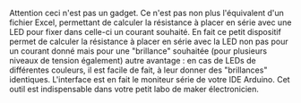 Attention ceci n'est pas un gadget. Ce n'est pas non plus l'équivalent d'un fichier Excel, permettant de calculer la résistance à placer en série avec une LED pour fixer dans celle-ci un courant souhaité. En fait ce petit dispositif permet de calculer la résistance à placer en série avec la LED non pas pour un courant donné mais pour une "brillance" souhaitée (pour plusieurs niveaux de tension également) autre avantage : en cas de LEDs de différentes couleurs, il est facile de fait, à leur donner des "brillances" identiques. L'interface est en fait le moniteur série de votre IDE Arduino. Cet outil est indispensable dans votre petit labo de maker électronicien.
